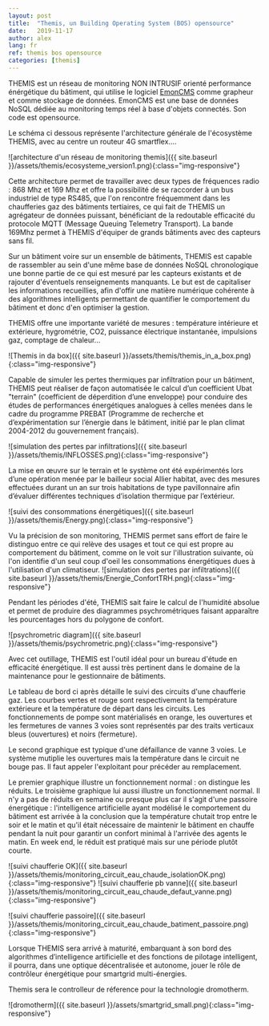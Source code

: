 ```yaml
---
layout: post
title:  "Themis, un Building Operating System (BOS) opensource"
date:   2019-11-17
author: alex
lang: fr
ref: themis bos opensource
categories: [themis]
---
```


THEMIS est un réseau de monitoring NON INTRUSIF orienté performance énérgétique du
bâtiment, qui utilise le logiciel [EmonCMS](http://github.com/emoncms/emoncms) comme grapheur et comme stockage de données.
EmonCMS est une base de données NoSQL dédiée au monitoring temps réel à base d'objets
connectés. Son code est opensource.

Le schéma ci dessous représente l'architecture générale de l'écosystème THEMIS, avec au centre un routeur 4G smartflex....

![architecture d'un réseau de monitoring themis]({{ site.baseurl }}/assets/themis/ecosysteme_version1.png){:class="img-responsive"}

Cette architecture permet de travailler avec deux types de fréquences radio : 868 Mhz et 169 Mhz et offre la possibilité de se raccorder à un bus industriel de type RS485, que l'on
rencontre fréquemment dans les chaufferies gaz des bâtiments tertiaires, ce qui fait de THEMIS un agrégateur de données puissant, bénéficiant de la redoutable efficacité du protocole MQTT (Message Queuing Telemetry Transport). 
La bande 169Mhz permet à THEMIS d'équiper de grands bâtiments avec des capteurs sans fil.

Sur un bâtiment voire sur un ensemble de bâtiments, THEMIS est capable de rassembler au sein d'une même base de données NoSQL chronologique 
une bonne partie de ce qui est mesuré par les capteurs existants et de rajouter d'éventuels renseignements manquants. Le but est de capitaliser les informations recueillies, afin d'offir une matière numérique cohérente 
à des algorithmes intelligents permettant de quantifier le comportement du bâtiment et donc d'en optimiser la gestion. 

THEMIS offre une importante variété de mesures : température intérieure et extérieure, hygrométrie, CO2, puissance électrique instantanée, impulsions gaz, comptage de chaleur... 

![Themis in da box]({{ site.baseurl }}/assets/themis/themis_in_a_box.png){:class="img-responsive"}

Capable de simuler les pertes thermiques par infiltration pour un bâtiment, THEMIS peut réaliser de façon automatisée le calcul d’un coefficient Ubat "terrain" (coefficient de déperdition d’une enveloppe) pour conduire des études de performances énergétiques analogues à celles menées dans le cadre du programme PREBAT (Programme de recherche et d’expérimentation sur l’énergie dans le bâtiment, initié par le plan climat 2004-2012 du gouvernement français).

![simulation des pertes par infiltrations]({{ site.baseurl }}/assets/themis/INFLOSSES.png){:class="img-responsive"}

La mise en œuvre sur le terrain et le système ont été expérimentés lors d’une opération menée par le bailleur social Allier habitat, avec des mesures effectuées durant un an sur trois habitations de type pavillonnaire afin d’évaluer différentes techniques d’isolation thermique par l’extérieur.


![suivi des consommations énergétiques]({{ site.baseurl }}/assets/themis/Energy.png){:class="img-responsive"}

Vu la précision de son monitoring, THEMIS permet sans effort de faire le distinguo entre ce qui relève des usages et tout ce qui est propre au comportement du bâtiment, comme on le voit sur l'illustration suivante, où l'on 
identifie d'un seul coup d'oeil les consommations énergétiques dues à l'utilisation d'un climatiseur.
![simulation des pertes par infiltrations]({{ site.baseurl }}/assets/themis/Energie_ConfortTRH.png){:class="img-responsive"}

Pendant les périodes d'été, THEMIS sait faire le calcul de l'humidité absolue et permet de produire des diagrammes psychrométriques faisant apparaître les pourcentages hors du polygone de confort.

![psychrometric diagram]({{ site.baseurl }}/assets/themis/psychrometric.png){:class="img-responsive"}

Avec cet outillage, THEMIS est l'outil idéal pour un bureau d'étude en efficacité énergétique. Il est aussi très pertinent dans le domaine de la maintenance pour le gestionnaire de bâtiments.

Le tableau de bord ci après détaille le suivi des circuits d'une chaufferie gaz. Les courbes vertes et rouge sont respectivement la température extérieure et la température de départ dans les circuits. Les fonctionnements de pompe sont 
matérialisés en orange, les ouvertures et les fermetures de vannes 3 voies sont représentés par des traits verticaux bleus (ouvertures) et noirs (fermeture). 

Le second graphique est typique d'une défaillance de vanne 3 voies. Le système mutiplie les ouvertures mais 
la température dans le circuit ne bouge pas. Il faut appeler l'exploitant pour précéder au remplacement.

Le premier graphique illustre un fonctionnement normal : on distingue les réduits. 
Le troisième graphique lui aussi illustre un fonctionnement normal. Il n'y a pas de réduits en semaine ou presque plus car il s'agit d'une passoire énergétique : l'intelligence 
artificielle ayant modélisé le comportement du bâtiment est arrivée à la conclusion que la température chutait trop entre le soir et le matin et qu'il était nécessaire de maintenir le bâtiment en chauffe pendant la nuit pour garantir un confort minimal à l'arrivée des agents le matin. 
En week end, le réduit est pratiqué mais sur une période plutôt courte. 

![suivi chaufferie OK]({{ site.baseurl }}/assets/themis/monitoring_circuit_eau_chaude_isolationOK.png){:class="img-responsive"}
![suivi chaufferie pb vanne]({{ site.baseurl }}/assets/themis/monitoring_circuit_eau_chaude_defaut_vanne.png){:class="img-responsive"}

![suivi chaufferie passoire]({{ site.baseurl }}/assets/themis/monitoring_circuit_eau_chaude_batiment_passoire.png){:class="img-responsive"}


Lorsque THEMIS sera arrivé à maturité, embarquant à son bord des algorithmes d’intelligence artificielle et des fonctions de pilotage intelligent, 
il pourra, dans une optique décentralisée et autonome, jouer le rôle de contrôleur énergétique pour smartgrid multi-énergies. 

Themis sera le controlleur de réference pour la technologie dromotherm.

![dromotherm]({{ site.baseurl }}/assets/smartgrid_small.png){:class="img-responsive"}
